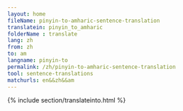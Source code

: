 ```yaml
---
layout: home
fileName: pinyin-to-amharic-sentence-translation
translatein: pinyin_to_amharic
folderName : translate
lang: zh
from: zh
to: am
langname: pinyin-to
permalink: /zh/pinyin-to-amharic-sentence-translation
tool: sentence-translations
matchurls: en&&zh&&am
---
```

{% include section/translateinto.html %}
